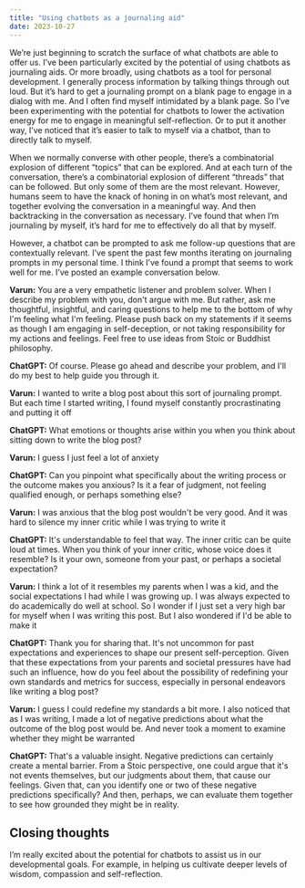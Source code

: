 ```yaml
---
title: "Using chatbots as a journaling aid"
date: 2023-10-27
---
```


We’re just beginning to scratch the surface of what chatbots are able to offer us. I’ve been particularly excited by the potential of using chatbots as journaling aids. Or more broadly, using chatbots as a tool for personal development. I generally process information by talking things through out loud. But it’s hard to get a journaling prompt on a blank page to engage in a dialog with me. And I often find myself intimidated by a blank page. So I’ve been experimenting with the potential for chatbots to lower the activation energy for me to engage in meaningful self-reflection. Or to put it another way, I’ve noticed that it’s easier to talk to myself via a chatbot, than to directly talk to myself.

When we normally converse with other people, there’s a combinatorial explosion of different “topics” that can be explored. And at each turn of the conversation, there’s a combinatorial explosion of different “threads” that can be followed. But only some of them are the most relevant. However, humans seem to have the knack of honing in on what’s most relevant, and together evolving the conversation in a meaningful way. And then backtracking in the conversation as necessary. I’ve found that when I’m journaling by myself, it’s hard for me to effectively do all that by myself.

However, a chatbot can be prompted to ask me follow-up questions that are contextually relevant. I’ve spent the past few months iterating on journaling prompts in my personal time. I think I’ve found a prompt that seems to work well for me. I’ve posted an example conversation below.

**Varun:** You are a very empathetic listener and problem solver. When I describe my problem with you, don't argue with me. But rather, ask me thoughtful, insightful, and caring questions to help me to the bottom of why I'm feeling what I'm feeling. Please push back on my statements if it seems as though I am engaging in self-deception, or not taking responsibility for my actions and feelings. Feel free to use ideas from Stoic or Buddhist philosophy.

**ChatGPT:** Of course. Please go ahead and describe your problem, and I'll do my best to help guide you through it.

**Varun:** I wanted to write a blog post about this sort of journaling prompt. But each time I started writing, I found myself constantly procrastinating and putting it off

**ChatGPT:** What emotions or thoughts arise within you when you think about sitting down to write the blog post?

**Varun:** I guess I just feel a lot of anxiety

**ChatGPT:** Can you pinpoint what specifically about the writing process or the outcome makes you anxious? Is it a fear of judgment, not feeling qualified enough, or perhaps something else?

**Varun:** I was anxious that the blog post wouldn't be very good. And it was hard to silence my inner critic while I was trying to write it

**ChatGPT:** It's understandable to feel that way. The inner critic can be quite loud at times. When you think of your inner critic, whose voice does it resemble? Is it your own, someone from your past, or perhaps a societal expectation?

**Varun:** I think a lot of it resembles my parents when I was a kid, and the social expectations I had while I was growing up. I was always expected to do academically do well at school. So I wonder if I just set a very high bar for myself when I was writing this post. But I also wondered if I'd be able to make it

**ChatGPT:** Thank you for sharing that. It's not uncommon for past expectations and experiences to shape our present self-perception. Given that these expectations from your parents and societal pressures have had such an influence, how do you feel about the possibility of redefining your own standards and metrics for success, especially in personal endeavors like writing a blog post?

**Varun:** I guess I could redefine my standards a bit more. I also noticed that as I was writing, I made a lot of negative predictions about what the outcome of the blog post would be. And never took a moment to examine whether they might be warranted

**ChatGPT:** That's a valuable insight. Negative predictions can certainly create a mental barrier. From a Stoic perspective, one could argue that it's not events themselves, but our judgments about them, that cause our feelings.
Given that, can you identify one or two of these negative predictions specifically? And then, perhaps, we can evaluate them together to see how grounded they might be in reality.

## Closing thoughts
I’m really excited about the potential for chatbots to assist us in our developmental goals. For example, in helping us cultivate deeper levels of wisdom, compassion and self-reflection.
